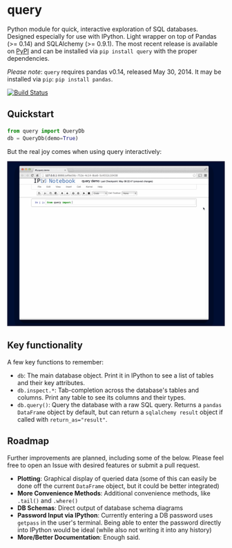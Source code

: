 # query
Python module for quick, interactive exploration of SQL databases. Designed especially for use with IPython. Light wrapper on top of Pandas (>= 0.14) and SQLAlchemy (>= 0.9.1). The most recent release is available on [PyPI](https://pypi.python.org/pypi/query) and can be installed via `pip install query` with the proper dependencies.

*Please note*: `query` requires pandas v0.14, released May 30, 2014. It may be installed via `pip`: `pip install pandas`.

[![Build Status](https://travis-ci.org/boydgreenfield/query.svg?branch=master)](https://travis-ci.org/boydgreenfield/query)


## Quickstart
```python
from query import QueryDb
db = QueryDb(demo=True)
```

But the real joy comes when using query interactively:

![Interactive query use demo #1 ](docs/images/interactive_demo.gif?raw=True)

## Key functionality
A few key functions to remember:

* `db`: The main database object. Print it in IPython to see a list of tables and their key attributes.
* `db.inspect.*`: Tab-completion across the database's tables and columns. Print any table to see its columns and their types.
* `db.query()`: Query the database with a raw SQL query. Returns a `pandas DataFrame` object by default, but can return a `sqlalchemy result` object if called with `return_as="result"`.


## Roadmap
Further improvements are planned, including some of the below. Please feel free to open an Issue with desired features or submit a pull request.

* **Plotting**: Graphical display of queried data (some of this can easily be done off the current `DataFrame` object, but it could be better integrated)
* **More Convenience Methods**: Additional convenience methods, like ``.tail()`` and ``.where()``
* **DB Schemas**: Direct output of database schema diagrams
* **Password Input via IPython**: Currently entering a DB password uses `getpass` in the user's terminal. Being able to enter the password directly into IPython would be ideal (while also not writing it into any history)
* **More/Better Documentation**: Enough said.
